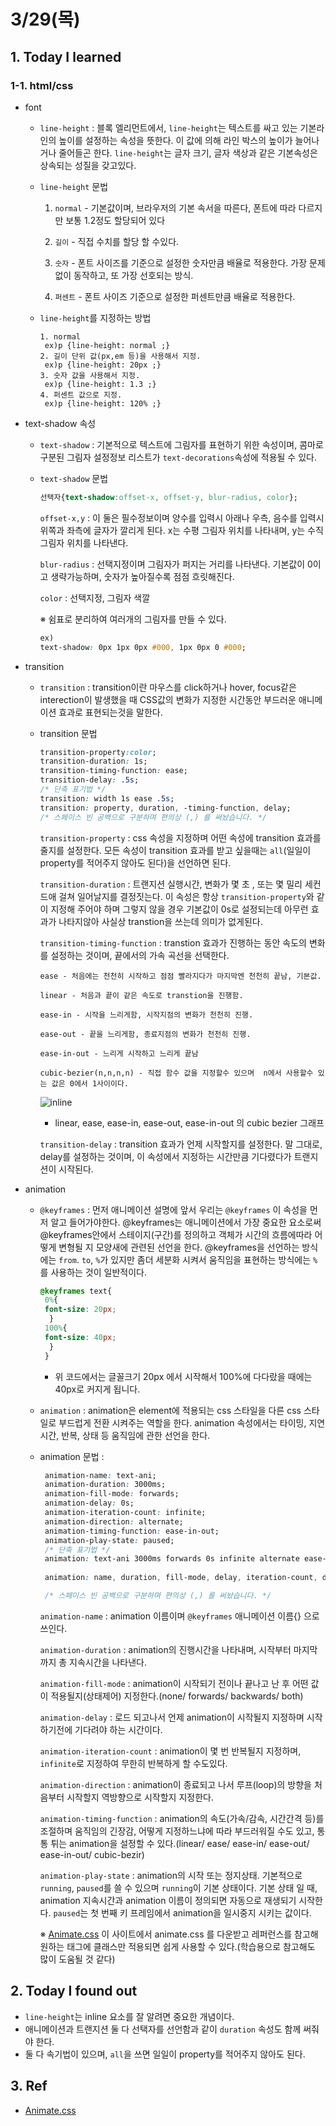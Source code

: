 # 3/29(목)

## 1. Today I learned

### 1-1. html/css
 - font

   - `line-height` : 블록 엘리먼트에서, `line-height`는 텍스트를  싸고 있는 기본라인의 높이를 설정하는 속성을 뜻한다.
   이 값에 의해 라인 박스의 높이가 늘어나거나 줄어들곤 한다. `line-height`는 글자 크기, 글자 색상과 같은 기본속성은 상속되는 성질을 갖고있다.
   
   - `line-height` 문법
       1. `normal`   - 기본값이며, 브라우저의 기본 속서을 따른다, 폰트에 따라 다르지만 보통 1.2정도 할당되어 있다

       2. `길이`     - 직접 수치를 할당 할 수있다.

       3. `숫자`     - 폰트 사이즈를 기준으로 설정한 숫자만큼 
       배율로 적용한다. 가장 문제없이 동작하고, 또 가장 선호되는 방식.

       4. `퍼센트`   - 폰트 사이즈 기준으로 설정한 퍼센트만큼 배율로 적용한다.

   - `line-height`를 지정하는 방법
       ```
       1. normal
        ex)p {line-height: normal ;}
       2. 길이 단위 값(px,em 등)을 사용해서 지정.
        ex)p {line-height: 20px ;}      
       3. 숫자 값을 사용해서 지정.
        ex)p {line-height: 1.3 ;}      
       4. 퍼센트 값으로 지정.
        ex)p {line-height: 120% ;}
       ```
 - text-shadow 속성

   - `text-shadow` : 기본적으로 텍스트에 그림자를 표현하기 위한 속성이며, 콤마로 구분된 그림자 설정정보 리스트가 `text-decorations`속성에 적용될 수 있다.

   - `text-shadow` 문법

       ```css
       선택자{text-shadow:offset-x, offset-y, blur-radius, color};
       ```
       `offset-x,y` : 이 둘은 필수정보이며 양수를 입력시 아래나 우측, 음수를 입력시 위쪽과 좌측에 글자가 깔리게 된다. 
       x는 수평 그림자 위치를 나타내며, y는 수직 그림자 위치를 나타낸다.

       `blur-radius` : 선택지정이며 그림자가 퍼지는 거리를 나타낸다. 기본값이 0이고 생략가능하며, 숫자가 높아질수록 점점 흐릿해진다.

       `color` : 선택지정, 그림자 색깔

       ※ 쉼표로 분리하여 여러개의 그림자를 만들 수 있다.
       ```css
       ex)
       text-shadow: 0px 1px 0px #000, 1px 0px 0 #000;
       ```

 - transition
   - `transition` : transition이란 마우스를 click하거나 hover, focus같은 interection이 발생했을 때 CSS값의 변화가 지정한 시간동안 부드러운 애니메이션 효과로 표현되는것을 말한다.

   - transition 문법

       ```css
       transition-property:color;  
       transition-duration: 1s;  
       transition-timing-function: ease;  
       transition-delay: .5s;  
       /* 단축 표기법 */
       transition: width 1s ease .5s; 
       transition: property, duration, -timing-function, delay;
       /* 스페이스 빈 공백으로 구분하며 편의상 (,) 를 써놨습니다. */
       ```

       `transition-property` : css 속성을 지정하며 어떤 속성에 transition 효과를 줄지를 설정한다. 모든 속성이 transition 효과를 받고 싶을때는 `all`(일일이 property를 적어주지 않아도 된다)을 선언하면 된다.

       `transition-duration` : 트랜지션 실행시간, 변화가 몇 초 , 또는 몇 밀리 세컨드애 걸쳐 일어날지를 결정짓는다. 이 속성은 항상 `transition-property`와 같이 지정해 주어야 하며 그렇지 않을 경우 기본값이 0s로 설정되는데 아무런 효과가 나타지않아 사실상 transtion을 쓰는데 의미가 없게된다.

       `transition-timing-function` : transtion 효과가 진행하는 동안 속도의 변화를 설정하는 것이며, 끝에서의 가속 곡선을 선택한다.

       ```
       ease - 처음에는 천천히 시작하고 점점 빨라지다가 마지막엔 천천히 끝남, 기본값.

       linear - 처음과 끝이 같은 속도로 transtion을 진행함.
       
       ease-in - 시작을 느리게함, 시작지점의 변화가 천천히 진행.
       
       ease-out - 끝을 느리게함, 종료지점의 변화가 천천히 진행.
       
       ease-in-out - 느리게 시작하고 느리게 끝남
       
       cubic-bezier(n,n,n,n) - 직접 함수 값을 지정할수 있으며  n에서 사용할수 있는 값은 0에서 1사이이다.
       ```

       ![inline](images/trans_Tf.png)
       
       - linear, ease, ease-in, ease-out, ease-in-out 의 cubic bezier 그래프  

       `transition-delay` : transition 효과가 언제 시작할지를 설정한다. 말 그대로, delay를 설정하는 것이며, 이 속성에서 지정하는 시간만큼 기다렸다가 트랜지션이 시작된다. 

 - animation
   - `@keyframes` : 먼저 애니메이션 설명에 앞서 우리는  `@keyframes` 이 속성을 먼저 알고 들어가야한다. @keyframes는 애니메이션에서 가장 중요한 요소로써 @keyframes안에서 스테이지(구간)를 정의하고 객체가 시간의 흐름에따라 어떻게 변형될 지 모양새에 관련된 선언을 한다. @keyframes을 선언하는 방식에는 `from`. `to`, `%`가 있지만 좀더 세분화 시켜서 움직임을 표현하는 방식에는 `%`를 사용하는 것이 일반적이다.

       ```css
       @keyframes text{
        0%{
        font-size: 20px;
         }
        100%{
        font-size: 40px;
         }
        }
       ```
       - 위 코드에서는 글꼴크기 20px 에서 시작해서 100%에 다다랐을 때에는 40px로 커지게 됩니다.
  
   - `animation` : animation은 element에 적용되는 css 스타일을 다른 css 스타일로 부드럽게 전환 시켜주는 역할을 한다. animation 속성에서는 타이밍, 지연시간, 반복, 상태 등 움직임에 관한 선언을 한다.

   - animation 문법 :  
       ```css
        animation-name: text-ani;
        animation-duration: 3000ms;
        animation-fill-mode: forwards;
        animation-delay: 0s;
        animation-iteration-count: infinite;
        animation-direction: alternate;
        animation-timing-function: ease-in-out;
        animation-play-state: paused; 
        /* 단축 표기법 */
        animation: text-ani 3000ms forwards 0s infinite alternate ease-in-out;
        
        animation: name, duration, fill-mode, delay, iteration-count, direction, timing-function;

        /* 스페이스 빈 공백으로 구분하며 편의상 (,) 를 써놨습니다. */
       ```

       `animation-name` : animation 이름이며 `@keyframes` 애니메이션 이름{} 으로 쓰인다.

       `animation-duration` : animation의 진행시간을 나타내며, 시작부터 마지막까지 총 지속시간을 나타낸다.

       `animation-fill-mode` : animation이 시작되기 전이나 끝나고 난 후 어떤 값이 적용될지(상태제어) 지정한다.(none/ forwards/ backwards/ both)

       `animation-delay` : 로드 되고나서 언제 animation이 시작될지 지정하며 시작하기전에 기다려야 하는 시간이다.

       `animation-iteration-count` : animation이 몇 번 반복될지 지정하며, `infinite`로 지정하여 무한히 반복하게 할 수도있다.

       `animation-direction` : animation이 종료되고 나서 루프(loop)의 방향을 처음부터 시작할지 역방향으로 시작할지 지정한다.

       `animation-timing-function` : animation의 속도(가속/감속, 시간간격 등)를 조절하며 움직임의 긴장감, 어떻게 지정하느냐에 따라 부드러워질 수도 있고, 통통 튀는 animation을 설정할 수 있다.(linear/ ease/ ease-in/ ease-out/ ease-in-out/ cubic-bezir)

       `animation-play-state` : animation의 시작 또는 정지상태. 기본적으로 `running`, `paused`를 쓸 수 있으며 `running`이 기본 상태이다. 기본 상태 일 때, animation 지속시간과 animation 이름이 정의되면 자동으로 재생되기 시작한다. `paused`는 첫 번째 키 프레임에서 animation을 일시중지 시키는 값이다.

     ※ [Animate.css](https://daneden.github.io/animate.css/) 이 사이트에서 animate.css 를 다운받고 레퍼런스를 참고해 원하는 태그에 클래스만 적용되면 쉽게 사용할 수 있다.(학습용으로 참고해도 많이 도움될 것 같다)

## 2. Today I found out
  - `line-height`는 inline 요소를 잘 알려면 중요한 개념이다.
  - 애니메이션과 트랜지션 둘 다 선택자를 선언함과 같이 `duration` 속성도 함께 써줘야 한다.
  - 둘 다 속기법이 있으며, `all`을 쓰면 일일이 property를 적어주지 않아도 된다.

## 3. Ref
 - [Animate.css](https://daneden.github.io/animate.css/)